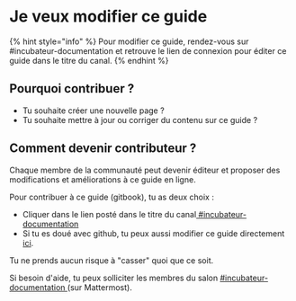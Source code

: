 # Je veux modifier ce guide

{% hint style="info" %}
Pour modifier ce guide, rendez-vous sur \#incubateur-documentation et retrouve le lien de connexion pour éditer ce guide dans le titre du canal. 
{% endhint %}

## Pourquoi contribuer ? <a id="pourquoi-contribuer"></a>

* Tu souhaite créer une nouvelle page ?
* Tu souhaite mettre à jour ou corriger du contenu sur ce guide ?

## Comment devenir contributeur ?  <a id="comment-devenir-contributeur"></a>

Chaque membre de la communauté peut devenir éditeur et proposer des modifications et améliorations à ce guide en ligne.

Pour contribuer à ce guide \(gitbook\), tu as deux choix :

* Cliquer dans le lien posté dans le titre du canal[ \#incubateur-documentation](https://mattermost.incubateur.net/betagouv/channels/incubateur-documentation)
* Si tu es doué avec github, tu peux aussi modifier ce guide directement [ici](https://github.com/betagouv/doc.incubateur.net-communaute).

Tu ne prends aucun risque à "casser" quoi que ce soit.

Si besoin d'aide, tu peux solliciter les membres du salon [\#incubateur-documentation ](https://mattermost.incubateur.net/betagouv/channels/incubateur-documentation)\(sur Mattermost\).



